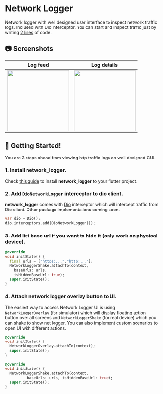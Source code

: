 # Network Logger
Network logger with well designed user interface to inspect network traffic logs. Included with Dio interceptor. You can start and inspect traffic just by writing [2 lines](https://github.com/TheMisir/flutter-network-logger/blob/master/example/lib/main.dart#L30-L31) of code.

## 📷 Screenshots

|Log feed|Log details|
|:-:|:-:|
|<img width="200" src="https://raw.githubusercontent.com/TheMisir/flutter-network-logger/master/screenshots/1.jpg" />|<img width="200" src="https://raw.githubusercontent.com/TheMisir/flutter-network-logger/master/screenshots/2.jpg" />|

## 🚀 Getting Started!

You are 3 steps ahead from viewing http traffic logs on well designed GUI.

### 1. Install **network_logger**.
Check [this guide](https://pub.dev/packages/network_logger/install) to install **network_logger** to your flutter project.

### 2. Add `DioNetworkLogger` interceptor to dio client.

**network_logger** comes with [Dio](https://pub.dev/packages/dio) interceptor which will intercept traffic from Dio client. Other package implementations coming soon.

```dart
var dio = Dio();
dio.interceptors.add(DioNetworkLogger());
```

### 3. Add list base url if you want to hide it (only work on physical device).

```dart
@override
void initState() {
  final urls = ["https:...","http:..."];
  NetworkLoggerShake.attachTo(context,
    baseUrls: urls, 
    isHiddenBaseUrl: true);
  super.initState();
}
```

### 4. Attach network logger overlay button to UI.

The easiest way to access Network Logger UI is using `NetworkLoggerOverlay` (for simulator) which will display floating action button over all screens and `NetworkLoggerShake` (for real device) which you can shake to show net logger. You can also implement custom scenarios to open UI with different actions.

```dart
@override
void initState() {
  NetworkLoggerOverlay.attachTo(context);
  super.initState();
}
```

```dart
@override
void initState() {
  NetworkLoggerShake.attachTo(context,
          baseUrls: urls, isHiddenBaseUrl: true);
  super.initState();
}
```